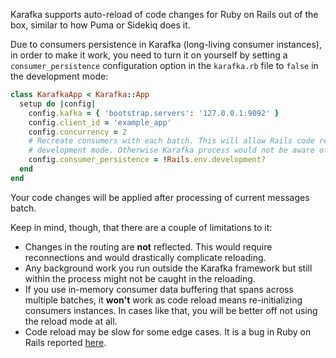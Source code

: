 Karafka supports auto-reload of code changes for Ruby on Rails out of the box, similar to how Puma or Sidekiq does it.

Due to consumers persistence in Karafka (long-living consumer instances), in order to make it work, you need to turn it on yourself by setting a `consumer_persistence` configuration option in the `karafka.rb` file to `false` in the development mode:

```ruby
class KarafkaApp < Karafka::App
  setup do |config|
    config.kafka = { 'bootstrap.servers': '127.0.0.1:9092' }
    config.client_id = 'example_app'
    config.concurrency = 2
    # Recreate consumers with each batch. This will allow Rails code reload to work in the
    # development mode. Otherwise Karafka process would not be aware of code changes
    config.consumer_persistence = !Rails.env.development?
  end
end
```

Your code changes will be applied after processing of current messages batch.

Keep in mind, though, that there are a couple of limitations to it:

* Changes in the routing are **not** reflected. This would require reconnections and would drastically complicate reloading.
* Any background work you run outside the Karafka framework but still within the process might not be caught in the reloading.
* If you use in-memory consumer data buffering that spans across multiple batches, it **won't** work as code reload means re-initializing consumers instances. In cases like that, you will be better off not using the reload mode at all.
* Code reload may be slow for some edge cases. It is a bug in Ruby on Rails reported [here](https://github.com/rails/rails/issues/44183).
